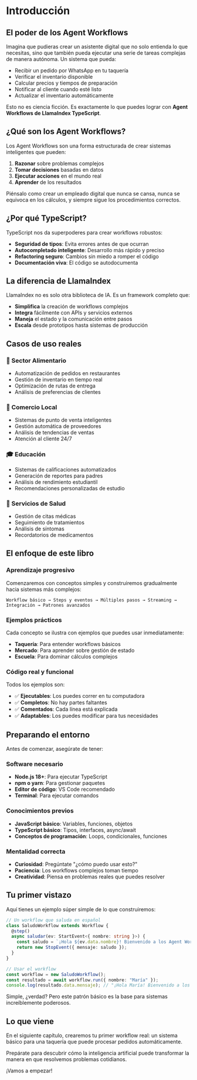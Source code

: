 # Introducción

## El poder de los Agent Workflows

Imagina que pudieras crear un asistente digital que no solo entienda lo que necesitas, sino que también pueda ejecutar una serie de tareas complejas de manera autónoma. Un sistema que pueda:

- Recibir un pedido por WhatsApp en tu taquería
- Verificar el inventario disponible
- Calcular precios y tiempos de preparación
- Notificar al cliente cuando esté listo
- Actualizar el inventario automáticamente

Esto no es ciencia ficción. Es exactamente lo que puedes lograr con **Agent Workflows de LlamaIndex TypeScript**.

## ¿Qué son los Agent Workflows?

Los Agent Workflows son una forma estructurada de crear sistemas inteligentes que pueden:

1. **Razonar** sobre problemas complejos
2. **Tomar decisiones** basadas en datos
3. **Ejecutar acciones** en el mundo real
4. **Aprender** de los resultados

Piénsalo como crear un empleado digital que nunca se cansa, nunca se equivoca en los cálculos, y siempre sigue los procedimientos correctos.

## ¿Por qué TypeScript?

TypeScript nos da superpoderes para crear workflows robustos:

- **Seguridad de tipos**: Evita errores antes de que ocurran
- **Autocompletado inteligente**: Desarrollo más rápido y preciso
- **Refactoring seguro**: Cambios sin miedo a romper el código
- **Documentación viva**: El código se autodocumenta

## La diferencia de LlamaIndex

LlamaIndex no es solo otra biblioteca de IA. Es un framework completo que:

- **Simplifica** la creación de workflows complejos
- **Integra** fácilmente con APIs y servicios externos
- **Maneja** el estado y la comunicación entre pasos
- **Escala** desde prototipos hasta sistemas de producción

## Casos de uso reales

### 🌮 Sector Alimentario

- Automatización de pedidos en restaurantes
- Gestión de inventario en tiempo real
- Optimización de rutas de entrega
- Análisis de preferencias de clientes

### 🏪 Comercio Local

- Sistemas de punto de venta inteligentes
- Gestión automática de proveedores
- Análisis de tendencias de ventas
- Atención al cliente 24/7

### 🎓 Educación

- Sistemas de calificaciones automatizados
- Generación de reportes para padres
- Análisis de rendimiento estudiantil
- Recomendaciones personalizadas de estudio

### 🏥 Servicios de Salud

- Gestión de citas médicas
- Seguimiento de tratamientos
- Análisis de síntomas
- Recordatorios de medicamentos

## El enfoque de este libro

### Aprendizaje progresivo

Comenzaremos con conceptos simples y construiremos gradualmente hacia sistemas más complejos:

```
Workflow básico → Steps y eventos → Múltiples pasos → Streaming → Integración → Patrones avanzados
```

### Ejemplos prácticos

Cada concepto se ilustra con ejemplos que puedes usar inmediatamente:

- **Taquería**: Para entender workflows básicos
- **Mercado**: Para aprender sobre gestión de estado
- **Escuela**: Para dominar cálculos complejos

### Código real y funcional

Todos los ejemplos son:

- ✅ **Ejecutables**: Los puedes correr en tu computadora
- ✅ **Completos**: No hay partes faltantes
- ✅ **Comentados**: Cada línea está explicada
- ✅ **Adaptables**: Los puedes modificar para tus necesidades

## Preparando el entorno

Antes de comenzar, asegúrate de tener:

### Software necesario

- **Node.js 18+**: Para ejecutar TypeScript
- **npm o yarn**: Para gestionar paquetes
- **Editor de código**: VS Code recomendado
- **Terminal**: Para ejecutar comandos

### Conocimientos previos

- **JavaScript básico**: Variables, funciones, objetos
- **TypeScript básico**: Tipos, interfaces, async/await
- **Conceptos de programación**: Loops, condicionales, funciones

### Mentalidad correcta

- **Curiosidad**: Pregúntate "¿cómo puedo usar esto?"
- **Paciencia**: Los workflows complejos toman tiempo
- **Creatividad**: Piensa en problemas reales que puedes resolver

## Tu primer vistazo

Aquí tienes un ejemplo súper simple de lo que construiremos:

```typescript
// Un workflow que saluda en español
class SaludoWorkflow extends Workflow {
  @step()
  async saludar(ev: StartEvent<{ nombre: string }>) {
    const saludo = `¡Hola ${ev.data.nombre}! Bienvenido a los Agent Workflows`;
    return new StopEvent({ mensaje: saludo });
  }
}

// Usar el workflow
const workflow = new SaludoWorkflow();
const resultado = await workflow.run({ nombre: "María" });
console.log(resultado.data.mensaje); // "¡Hola María! Bienvenido a los Agent Workflows"
```

Simple, ¿verdad? Pero este patrón básico es la base para sistemas increíblemente poderosos.

## Lo que viene

En el siguiente capítulo, crearemos tu primer workflow real: un sistema básico para una taquería que puede procesar pedidos automáticamente.

Prepárate para descubrir cómo la inteligencia artificial puede transformar la manera en que resolvemos problemas cotidianos.

¡Vamos a empezar!
